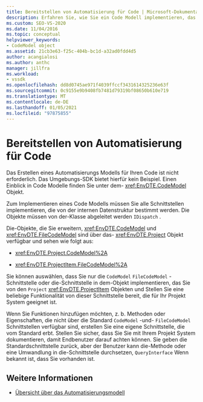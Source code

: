 ```yaml
---
title: Bereitstellen von Automatisierung für Code | Microsoft-Dokumentation
description: Erfahren Sie, wie Sie ein Code Modell implementieren, das die Implementierung von Schnittstellen erfordert, die von ihrer internen Datenstruktur bestimmt werden.
ms.custom: SEO-VS-2020
ms.date: 11/04/2016
ms.topic: conceptual
helpviewer_keywords:
- CodeModel object
ms.assetid: 21cb3e63-f25c-404b-bc1d-a32ad0fdd4d5
author: acangialosi
ms.author: anthc
manager: jillfra
ms.workload:
- vssdk
ms.openlocfilehash: dd8d0745ae971f4039ffccf3431614325236e63f
ms.sourcegitcommit: 0c9155e9b9408fb7481d79319bf08650b610e719
ms.translationtype: MT
ms.contentlocale: de-DE
ms.lasthandoff: 01/05/2021
ms.locfileid: "97875855"
---
```

# <a name="providing-automation-for-code"></a>Bereitstellen von Automatisierung für Code
Das Erstellen eines Automatisierungs Modells für Ihren Code ist nicht erforderlich. Das Umgebungs-SDK bietet hierfür kein Beispiel. Einen Einblick in Code Modelle finden Sie unter dem- <xref:EnvDTE.CodeModel> Objekt.

 Zum Implementieren eines Code Modells müssen Sie alle Schnittstellen implementieren, die von der internen Datenstruktur bestimmt werden. Die Objekte müssen von der-Klasse abgeleitet werden `IDispatch` .

 Die-Objekte, die Sie erweitern, <xref:EnvDTE.CodeModel> und <xref:EnvDTE.FileCodeModel> sind über das- <xref:EnvDTE.Project> Objekt verfügbar und sehen wie folgt aus:

- <xref:EnvDTE.Project.CodeModel%2A>

- <xref:EnvDTE.ProjectItem.FileCodeModel%2A>

 Sie können auswählen, dass Sie nur die `CodeModel` `FileCodeModel` -Schnittstelle oder die-Schnittstelle in dem-Objekt implementieren, das Sie von den `Project` <xref:EnvDTE.ProjectItem> Objekten und Stellen Sie eine beliebige Funktionalität von dieser Schnittstelle bereit, die für Ihr Projekt System geeignet ist.

 Wenn Sie Funktionen hinzufügen möchten, z. b. Methoden oder Eigenschaften, die nicht über die Standard `CodeModel` -und- `FileCodeModel` Schnittstellen verfügbar sind, erstellen Sie eine eigene Schnittstelle, die vom Standard erbt. Stellen Sie sicher, dass Sie Sie mit Ihrem Projekt System dokumentieren, damit Endbenutzer darauf achten können. Sie geben die Standardschnittstelle zurück, aber der Benutzer kann die-Methode oder eine Umwandlung in die-Schnittstelle durchsetzen, `QueryInterface` Wenn bekannt ist, dass Sie vorhanden ist.

## <a name="see-also"></a>Weitere Informationen
- [Übersicht über das Automatisierungsmodell](../../extensibility/internals/automation-model-overview.md)
